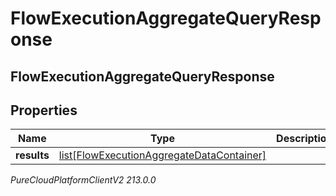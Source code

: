 # FlowExecutionAggregateQueryResponse

## FlowExecutionAggregateQueryResponse

## Properties

|Name | Type | Description | Notes|
|------------ | ------------- | ------------- | -------------|
| **results** | [list[FlowExecutionAggregateDataContainer]](FlowExecutionAggregateDataContainer) |  | [optional] |



_PureCloudPlatformClientV2 213.0.0_
